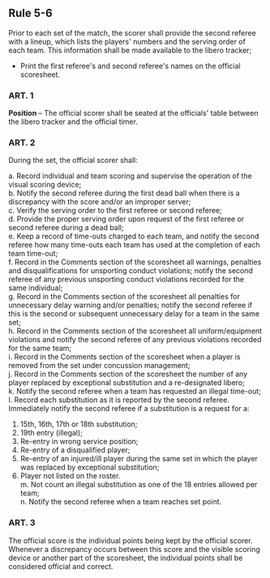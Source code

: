 <!-- Section: Rule 5-6 -->

## Rule 5-6

Prior to each set of the match, the scorer shall provide the second referee with a lineup, which lists the players' numbers and the serving order of each team. This information shall be made available to the libero tracker;

- Print the first referee's and second referee's names on the official scoresheet.

### ART. 1

**Position** – The official scorer shall be seated at the officials' table between the libero tracker and the official timer.

### ART. 2

During the set, the official scorer shall:

a. Record individual and team scoring and supervise the operation of the visual scoring device;  
b. Notify the second referee during the first dead ball when there is a discrepancy with the score and/or an improper server;  
c. Verify the serving order to the first referee or second referee;  
d. Provide the proper serving order upon request of the first referee or second referee during a dead ball;  
e. Keep a record of time-outs charged to each team, and notify the second referee how many time-outs each team has used at the completion of each team time-out;  
f. Record in the Comments section of the scoresheet all warnings, penalties and disqualifications for unsporting conduct violations; notify the second referee of any previous unsporting conduct violations recorded for the same individual;  
g. Record in the Comments section of the scoresheet all penalties for unnecessary delay warning and/or penalties; notify the second referee if this is the second or subsequent unnecessary delay for a team in the same set;  
h. Record in the Comments section of the scoresheet all uniform/equipment violations and notify the second referee of any previous violations recorded for the same team;  
i. Record in the Comments section of the scoresheet when a player is removed from the set under concussion management;  
j. Record in the Comments section of the scoresheet the number of any player replaced by exceptional substitution and a re-designated libero;  
k. Notify the second referee when a team has requested an illegal time-out;  
l. Record each substitution as it is reported by the second referee. Immediately notify the second referee if a substitution is a request for a:

1.  15th, 16th, 17th or 18th substitution;
2.  19th entry (illegal);
3.  Re-entry in wrong service position;
4.  Re-entry of a disqualified player;
5.  Re-entry of an injured/ill player during the same set in which the player was replaced by exceptional substitution;
6.  Player not listed on the roster.  
    m. Not count an illegal substitution as one of the 18 entries allowed per team;  
    n. Notify the second referee when a team reaches set point.

### ART. 3

The official score is the individual points being kept by the official scorer. Whenever a discrepancy occurs between this score and the visible scoring device or another part of the scoresheet, the individual points shall be considered official and correct.
